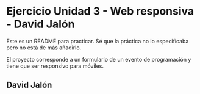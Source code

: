 # Ejercicio Unidad 3 - Web responsiva - David Jalón

Este es un README para practicar. Sé que la práctica no lo especificaba pero no está de más añadirlo.

El proyecto corresponde a un formulario de un evento de programación y tiene que ser responsivo para móviles.

## David Jalón